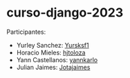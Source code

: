 # curso-django-2023

Participantes: 
- Yurley Sanchez: [Yursksf1](https://github.com/Yursksf1)
- Horacio Mieles: [hjtoloza](https://github.com/hjtoloza)
- Yann Castellanos: [yannkarlo](https://github.com/YannKarlo)
- Julian Jaimes: [Jotajaimes](https://github.com/Jotajaimes)

